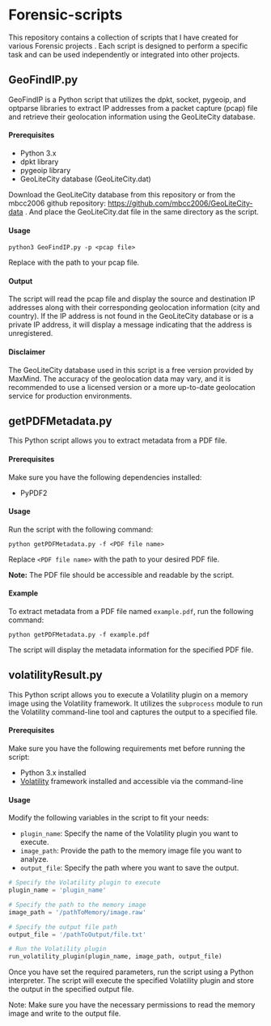 # Forensic-scripts
This repository contains a collection of scripts that I have created for various Forensic projects . Each script is designed to perform a specific task and can be used independently or integrated into other projects.

## GeoFindIP.py

GeoFindIP is a Python script that utilizes the dpkt, socket, pygeoip, and optparse libraries to extract IP addresses from a packet capture (pcap) file and retrieve their geolocation information using the GeoLiteCity database.

#### Prerequisites
- Python 3.x
- dpkt library
- pygeoip library
- GeoLiteCity database (GeoLiteCity.dat)

Download the GeoLiteCity database from this repository or from the mbcc2006 github repository: https://github.com/mbcc2006/GeoLiteCity-data . And place the GeoLiteCity.dat file in the same directory as the script.

#### Usage

    python3 GeoFindIP.py -p <pcap file>

Replace <pcap file> with the path to your pcap file.

#### Output

The script will read the pcap file and display the source and destination IP addresses along with their corresponding geolocation information (city and country). If the IP address is not found in the GeoLiteCity database or is a private IP address, it will display a message indicating that the address is unregistered.

#### Disclaimer

The GeoLiteCity database used in this script is a free version provided by MaxMind. The accuracy of the geolocation data may vary, and it is recommended to use a licensed version or a more up-to-date geolocation service for production environments.

## getPDFMetadata.py

This Python script allows you to extract metadata from a PDF file.

#### Prerequisites

Make sure you have the following dependencies installed:

- PyPDF2

#### Usage

Run the script with the following command:

```
python getPDFMetadata.py -f <PDF file name>
```

Replace `<PDF file name>` with the path to your desired PDF file.

**Note:** The PDF file should be accessible and readable by the script.

#### Example

To extract metadata from a PDF file named `example.pdf`, run the following command:

```
python getPDFMetadata.py -f example.pdf
```

The script will display the metadata information for the specified PDF file.

## volatilityResult.py

This Python script allows you to execute a Volatility plugin on a memory image using the Volatility framework. It utilizes the `subprocess` module to run the Volatility command-line tool and captures the output to a specified file.

#### Prerequisites

Make sure you have the following requirements met before running the script:

- Python 3.x installed
- [Volatility](https://www.volatilityfoundation.org/) framework installed and accessible via the command-line

#### Usage

Modify the following variables in the script to fit your needs:

- `plugin_name`: Specify the name of the Volatility plugin you want to execute.
- `image_path`: Provide the path to the memory image file you want to analyze.
- `output_file`: Specify the path where you want to save the output.

```python
# Specify the Volatility plugin to execute
plugin_name = 'plugin_name'

# Specify the path to the memory image
image_path = '/pathToMemory/image.raw'

# Specify the output file path
output_file = '/pathToOutput/file.txt'

# Run the Volatility plugin
run_volatility_plugin(plugin_name, image_path, output_file)
```

Once you have set the required parameters, run the script using a Python interpreter. The script will execute the specified Volatility plugin and store the output in the specified output file.

Note: Make sure you have the necessary permissions to read the memory image and write to the output file.


